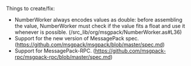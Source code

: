 Things to create/fix:

* NumberWorker always encodes values as double: before assembling the value, NumberWorker must check if the value fits a float and use it whenever is possible. (/src_lib/org/msgpack/NumberWorker.as#L36)
* Support for the new version of MessagePack spec. (https://github.com/msgpack/msgpack/blob/master/spec.md)
* Support for MessagePack-RPC. (https://github.com/msgpack-rpc/msgpack-rpc/blob/master/spec.md)